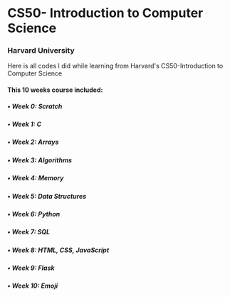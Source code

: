 # CS50- Introduction to Computer Science
### Harvard University

Here is all codes I did while learning from Harvard's CS50-Introduction to Computer Science


#### This 10 weeks course included: 
##### • Week 0: Scratch
##### • Week 1: C
##### • Week 2: Arrays
##### • Week 3: Algorithms
##### • Week 4: Memory
##### • Week 5: Data Structures
##### • Week 6: Python
##### • Week 7: SQL
##### • Week 8: HTML, CSS, JavaScript
##### • Week 9: Flask
##### • Week 10: Emoji
